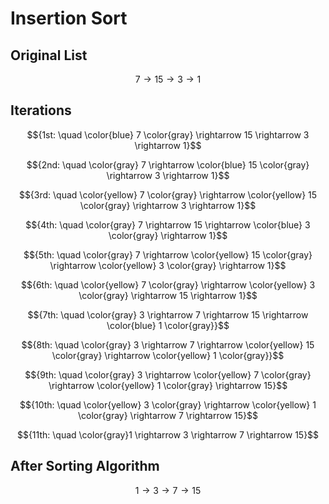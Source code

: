 # Insertion Sort

## Original List
$${7 \rightarrow 15 \rightarrow 3 \rightarrow 1}$$

## Iterations
$${1st: \quad \color{blue} 7 \color{gray} \rightarrow 15 \rightarrow 3 \rightarrow 1}$$

$${2nd: \quad \color{gray} 7 \rightarrow \color{blue} 15 \color{gray} \rightarrow 3 \rightarrow 1}$$

$${3rd: \quad \color{yellow} 7 \color{gray} \rightarrow \color{yellow} 15 \color{gray} \rightarrow 3 \rightarrow 1}$$

$${4th: \quad \color{gray} 7 \rightarrow 15 \rightarrow  \color{blue} 3 \color{gray} \rightarrow 1}$$

$${5th: \quad \color{gray} 7 \rightarrow \color{yellow} 15 \color{gray} \rightarrow  \color{yellow} 3 \color{gray} \rightarrow 1}$$

$${6th: \quad \color{yellow} 7 \color{gray} \rightarrow \color{yellow} 3 \color{gray} \rightarrow 15 \rightarrow 1}$$

$${7th: \quad \color{gray} 3 \rightarrow 7 \rightarrow 15 \rightarrow \color{blue} 1 \color{gray}}$$

$${8th: \quad \color{gray} 3 \rightarrow 7 \rightarrow \color{yellow} 15 \color{gray} \rightarrow \color{yellow} 1 \color{gray}}$$

$${9th: \quad \color{gray} 3 \rightarrow \color{yellow} 7 \color{gray} \rightarrow \color{yellow} 1 \color{gray} \rightarrow 15}$$

$${10th: \quad \color{yellow} 3 \color{gray} \rightarrow \color{yellow} 1 \color{gray} \rightarrow 7 \rightarrow 15}$$

$${11th: \quad \color{gray}1 \rightarrow 3 \rightarrow 7 \rightarrow 15}$$

## After Sorting Algorithm
$${1 \rightarrow 3 \rightarrow 7 \rightarrow 15}$$